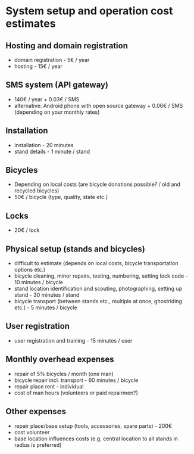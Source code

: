 System setup and operation cost estimates
============

Hosting and domain registration
------------
* domain registration - 5€ / year
* hosting - 15€ / year

SMS system (API gateway)
------------
* 140€ / year + 0.03€ / SMS
* alternative: Android phone with open source gateway + 0.06€ / SMS (depending on your monthly rates)

Installation
------------
* installation - 20 minutes
* stand details - 1 minute / stand

Bicycles
------------
* Depending on local costs (are bicycle donations possible? / old and recycled bicycles)
* 50€ / bicycle (type, quality, state etc.)

Locks
------------
* 20€ / lock

Physical setup (stands and bicycles)
------------
* difficult to estimate (depends on local costs, bicycle transportation options etc.)
* bicycle cleaning, minor repairs, testing, numbering, setting lock code - 10 minutes / bicycle
* stand location identification and scouting, photographing, setting up stand - 30 minutes / stand
* bicycle transport (between stands etc., multiple at once, ghostriding etc.) - 5 minutes / bicycle

User registration
------------
* user registration and training - 15 minutes / user

Monthly overhead expenses
------------
* repair of 5% bicycles / month (one man)
* bicycle repair incl. transport - 60 minutes / bicycle
* repair place rent - individual
* cost of man hours (volunteers or paid repairmen?)

Other expenses
------------
* repair place/base setup (tools, accessories, spare parts) - 200€
* cost volunteer
* base location influences costs (e.g. central location to all stands in radius is preferred)
